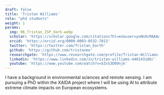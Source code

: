 ```yaml
---
draft: false
title: 'Tristan Williams'
role: "phd students"
weight: 1
params:
  img: 06_Tristan_ISP_dark.webp
  scholar: 'https://scholar.google.com/citations?hl=en&user=yoNnOcMAAAAJ'
  orcid: 'https://orcid.org/0000-0003-0532-7013'
  twitter: 'https://twitter.com/Tristan_Earth'
  github: 'https://github.com/tristaneo'
  researchgate: 'https://www.researchgate.com/profile/Tristan-Williams-3'
  linkedin: 'https://www.linkedin.com/in/tristan-williams-440143180/'
  youtube: 'https://www.youtube.com/watch?v=5ZvS3D09njk'
---
```


I have a background in environmental sciences and remote sensing. I am pursuing a PhD within the XAIDA project where I will be using AI to attribute extreme climate impacts on European ecosystems.
